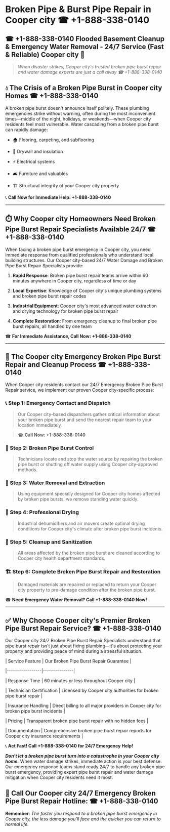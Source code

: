 # Broken Pipe & Burst Pipe Repair in Cooper city ☎ +1-888-338-0140  
## ☎ +1-888-338-0140 Flooded Basement Cleanup & Emergency Water Removal - 24/7 Service (Fast & Reliable) Cooper city 🚨  

> *When disaster strikes, Cooper city's trusted broken pipe burst repair and water damage experts are just a call away ☎ +1-888-338-0140*  

## 💧 The Crisis of a Broken Pipe Burst in Cooper city Homes ☎ +1-888-338-0140  

A broken pipe burst doesn't announce itself politely. These plumbing emergencies strike without warning, often during the most inconvenient times—middle of the night, holidays, or weekends—when Cooper city residents feel most vulnerable. Water cascading from a broken pipe burst can rapidly damage:  

* 🏠 Flooring, carpeting, and subflooring  
* 🧱 Drywall and insulation  
* ⚡ Electrical systems  
* 🛋️ Furniture and valuables  
* 🏗️ Structural integrity of your Cooper city property  

📞 **Call Now for Immediate Help: +1-888-338-0140**  

---  

## ⏱️ Why Cooper city Homeowners Need Broken Pipe Burst Repair Specialists Available 24/7 ☎ +1-888-338-0140  

When facing a broken pipe burst emergency in Cooper city, you need immediate response from qualified professionals who understand local building structures. Our Cooper city-based 24/7 Water Damage and Broken Pipe Burst Repair Specialists provide:  

1. **Rapid Response**: Broken pipe burst repair teams arrive within 60 minutes anywhere in Cooper city, regardless of time or day  
2. **Local Expertise**: Knowledge of Cooper city's unique plumbing systems and broken pipe burst repair codes  
3. **Industrial Equipment**: Cooper city's most advanced water extraction and drying technology for broken pipe burst repair  
4. **Complete Restoration**: From emergency cleanup to final broken pipe burst repairs, all handled by one team  

☎ **For Immediate Assistance, Call Now: +1-888-338-0140**  

---  

## 🔧 The Cooper city Emergency Broken Pipe Burst Repair and Cleanup Process ☎ +1-888-338-0140  

When Cooper city residents contact our 24/7 Emergency Broken Pipe Burst Repair service, we implement our proven Cooper city-specific process:  

### 📞 Step 1: Emergency Contact and Dispatch  
> Our Cooper city-based dispatchers gather critical information about your broken pipe burst and send the nearest repair team to your location immediately.  
> ☎ **Call Now: +1-888-338-0140**  

### 🚿 Step 2: Broken Pipe Burst Control  
> Technicians locate and stop the water source by repairing the broken pipe burst or shutting off water supply using Cooper city-approved methods.  

### 🌊 Step 3: Water Removal and Extraction  
> Using equipment specially designed for Cooper city homes affected by broken pipe bursts, we remove standing water quickly.  

### 💨 Step 4: Professional Drying  
> Industrial dehumidifiers and air movers create optimal drying conditions for Cooper city's climate after broken pipe burst incidents.  

### 🧼 Step 5: Cleanup and Sanitization  
> All areas affected by the broken pipe burst are cleaned according to Cooper city health department standards.  

### 🏗️ Step 6: Complete Broken Pipe Burst Repair and Restoration  
> Damaged materials are repaired or replaced to return your Cooper city property to pre-damage condition after the broken pipe burst.  

☎ **Need Emergency Water Removal? Call +1-888-338-0140 Now!**  

---  

## ✅ Why Choose Cooper city's Premier Broken Pipe Burst Repair Service? ☎ +1-888-338-0140  

Our Cooper city 24/7 Broken Pipe Burst Repair Specialists understand that pipe burst repair isn't just about fixing plumbing—it's about protecting your property and providing peace of mind during a stressful situation.  

| Service Feature | Our Broken Pipe Burst Repair Guarantee |  
|-----------------|---------------|  
| Response Time | 60 minutes or less throughout Cooper city |  
| Technician Certification | Licensed by Cooper city authorities for broken pipe burst repair |  
| Insurance Handling | Direct billing to all major providers in Cooper city for broken pipe burst incidents |  
| Pricing | Transparent broken pipe burst repair with no hidden fees |  
| Documentation | Comprehensive broken pipe burst repair reports for Cooper city insurance requirements |  

📞 **Act Fast! Call +1-888-338-0140 for 24/7 Emergency Help!**  

***Don't let a broken pipe burst turn into a catastrophe in your Cooper city home.*** When water damage strikes, immediate action is your best defense. Our emergency response teams stand ready 24/7 to handle any broken pipe burst emergency, providing expert pipe burst repair and water damage mitigation when Cooper city residents need it most.  

## 📱 Call Our Cooper city 24/7 Emergency Broken Pipe Burst Repair Hotline: ☎ +1-888-338-0140  

**Remember**: *The faster you respond to a broken pipe burst emergency in Cooper city, the less damage you'll face and the quicker you can return to normal life.*